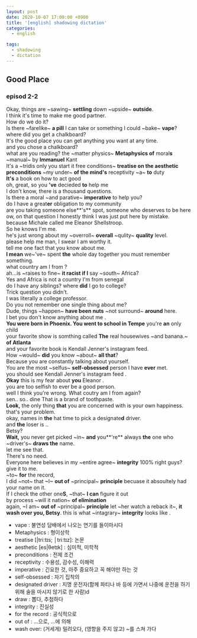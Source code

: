 ```yaml
---
layout: post
date: 2020-10-07 17:00:00 +0900
title: '[english] shadowing dictation'
categories:
  - english

tags:
  - shadowing
  - dictation
---
```


## Good Place

### episod 2-2

Okay, things are ~sawing~ **settling** down ~upside~ **outside**.  
I think it's time to make me good partner.  
How do we do it?  
Is there ~farelike~ **a pill** I can take or something I could ~bake~ **vape**?  
where did you get a chalkboard?  
It's the good place you can get anything you want at any time.  
and you chose a chalkboard?  
what are you reading?
the ~matter physics~ **Metaphysics of** moral**s** ~manual~ by **Immanuel** Kant  
It's a ~tridis only you start it free conditions~   **treatise on the aesthetic preconditions**
~my under~ **of the mind's** receptivity ~a~ **to** duty  
**It's** a book on how to act good   
oh, great, so  you **'ve** decieded **to** help me  
I don't know, there is a thousand questions.  
Is there a moral ~and parative~ **imperative** to help you?  
do I have a great**er** obligation to my community  
are you taking someone else**'s** spot, someone who deserves to be here  
ow, on that question I honestly think I was just put here by mistake.  
because Michale called me Eleanor Shellstroop.  
So he knows I'm me.  
he's just wrong about my ~overroll~ **overall** ~qulity~ **quality** level.  
please help me man, I swear I am worthy it.  
tell me one fact that you know about me.  
**I mean** we~'ve~ spent **the** whole day together you must remember something.  
what country am I from ?  
ah...is ~raises to fine~ **it racist if I** say ~south~ Africa?  
Yes and  Africa is not a country I'm from senegal  
do I have any siblings? where **did** I go to college?  
Trick question you didn't.  
I was literally a college professor.  
Do you not remember one single thing about me?   
Dude, things ~happen~ **have been nuts** ~not surround~ **around** here.  
I bet you don't know anything about me .  
**You were born in Phoenix. You went to school in Tempe**
you're **an** only child  
your favorite show is somthing called **The** real housewives ~and banana.~ **of Atlanta**  
and your favorite book is Kendall Jenner's instagram feed.  
How ~would~ **did** you know ~about~ **all that**?  
Because you are constantly talking about yourself.  
You are the most ~selfus~ **self-obsessed** person  I have **ever** met.  
you should see Kendall Jenner's instagram feed .  
**Okay** this is my fear about **you** Eleanor .  
you are too selfish to ever be a good person.  
well I think you're wrong. What coutry am  I from again?  
sen.. so.. dine
That is a brand of toothpaste.  
**Look,** the only thing **that** you are concerned with is your own happiness.  
that's your problem.  
okay, names in **the** hat time to pick a designate**d** driver.  
and **the** loser is ..  
Betsy?  
**Wait,** you never get picked ~in~ **and** you**'re** always **the** one who ~driver's~ **draws the** name.  
let me see that.  
There's no need.  
Everyone here believes in my ~entire agree~ **integrity** 100%  right guys?  
give it to me.  
~to~ **for** the record,  
I did ~not~ that ~I~ **out of** ~principal~ **principle**  becuase it absoultely had your name on it.  
If I check the other one**S**, ~that~ **I can** figure it out  
by process ~will it nation~ **of elimination**   
again, ~I am~ **out of**  ~principal~ **principle** let ~her watch a reback it~, **it wash over you, Betsy**.
this is what ~intagrary~ **integrity** looks like .  

- vape : 불연성 담배에서 나오는 연기를 들이마시다
- Metaphysics : 형이상학
- treatise [|triːtɪs; │triːtɪz]: 논문
- aesthetic  [es|θetɪk] : 심미적, 미학적
- preconditions : 전제 조건
- receptivity : 수용성, 감수성, 이해력
- imperative : 긴요한 것, 아주 중요하고 꼭 해야만 하는 것
- self-obsessed : 자기 집착의
- designated driver : 지명 운전자(함께 파티나 바 등에 가면서 나중에 운전을 하기 위해 술을 마시지 않기로 한 사람)d
- draw : 뽑다, 추첨하다
- integrity : 진실성
- for the record : 공식적으로
- out of : …으로, …에 의해
- wash over: (거세게) 밀려오다, (영향을 주지 않고) ~를 스쳐 가다
